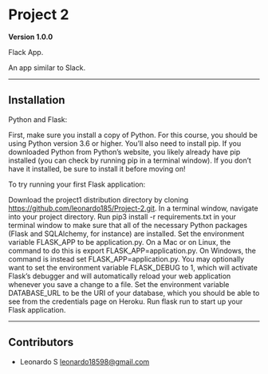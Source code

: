 # Project 2

**Version 1.0.0**

Flack App.

An app similar to Slack.

---
## Installation
Python and Flask:

First, make sure you install a copy of Python. For this course, you should be using Python version 3.6 or higher.
You’ll also need to install pip. If you downloaded Python from Python’s website, you likely already have pip installed (you can check by running pip in a terminal window). If you don’t have it installed, be sure to install it before moving on!

To try running your first Flask application:

Download the project1 distribution directory by cloning https://github.com/leonardo185/Project-2.git.
In a terminal window, navigate into your project directory.
Run pip3 install -r requirements.txt in your terminal window to make sure that all of the necessary Python packages (Flask and SQLAlchemy, for instance) are installed.
Set the environment variable FLASK_APP to be application.py. On a Mac or on Linux, the command to do this is export FLASK_APP=application.py. On Windows, the command is instead set FLASK_APP=application.py. You may optionally want to set the environment variable FLASK_DEBUG to 1, which will activate Flask’s debugger and will automatically reload your web application whenever you save a change to a file.
Set the environment variable DATABASE_URL to be the URI of your database, which you should be able to see from the credentials page on Heroku.
Run flask run to start up your Flask application.

---
## Contributors
- Leonardo S <leonardo18598@gmail.com>
